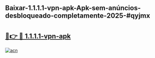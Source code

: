 ## Baixar-1.1.1.1-vpn-apk-Apk-sem-anúncios-desbloqueado-completamente-2025-#qyjmx

# <h2><a href="https://ainizakaria.my?title=1.1.1.1-vpn-apk&ref=22M">🔗👉 🔴 1.1.1.1-vpn-apk</a></h2>

[![acn](https://github.com/user-attachments/assets/0f9c940e-d8b0-45ae-aac7-cd30a18b3e1c)](https://ainizakaria.my?title=1.1.1.1-vpn-apk&ref=22M)

